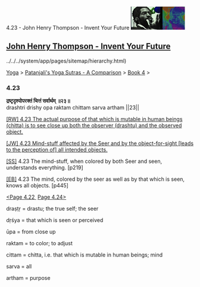4.23 - John Henry Thompson - Invent Your Future [![John Henry Thompson - Invent Your Future](../../../_/rsrc/1329567069254/config/customLogo.gif-revision=6.png)](../../../index.html)

[John Henry Thompson - Invent Your Future](../../../index.html)
---------------------------------------------------------------

../../../system/app/pages/sitemap/hierarchy.html)
    

[Yoga](../../../yoga.html)‎ > ‎[Patanjali's Yoga Sutras - A Comparison](../../patanjani.html)‎ > ‎[Book 4](../book-4.html)‎ > ‎

### 4.23

**द्रष्टृदृश्योपरक्तं चित्तं सर्वार्थम् ॥२३॥**  
drashtri drishy opa raktam chittam sarva artham ||23||  
  
  
[\[RW\] 4.23 The actual purpose of that which is mutable in human beings (chitta) is to see close up both the observer (drashtu) and the observed object.](http://www.ashtangayoga.info/source-texts/yoga-sutra-patanjali/chapter-4/item/drashtri-drishy-raktam-chittam-sarva-artham/)  
  
[\[JW\] 4.23 Mind-stuff affected by the Seer and by the object-for-sight \[leads to the perception of\] all intended objects.](http://books.google.com/books?id=YzFImjtOxUwC&pg=PA334&ci=121%2C385%2C861%2C70&source=bookclip)  
  
[\[SS\]](http://www.amazon.com/Yoga-Sutras-Patanjali-Commentary-Satchidananda/dp/0932040381) 4.23 The mind-stuff, when colored by both Seer and seen, understands everything. \[p219\]  
  
[\[EB\]](http://www.amazon.com/Yoga-Sutras-Patanjali-Translation-Commentary/dp/0865477361/ref=sr_1_1?ie=UTF8&s=books&qid=1250508322&sr=1-1) 4.23 The mind, colored by the seer as well as by that which is seen, knows all objects. \[p445\]  
  
  
[<Page 4.22](422.html)[ ](422.html) [Page 4.24>](424.html)  

draṣṭṛ = drastu; the true self; the seer  
  
dṛśya = that which is seen or perceived  
  
ūpa = from close up  
  
raktam = to color; to adjust  
  
cittam = chitta, i.e. that which is mutable in human beings; mind  
  
sarva = all  
  
artham = purpose


